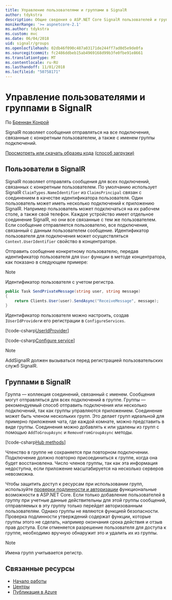 ```yaml
---
title: Управление пользователями и группами в SignalR
author: tdykstra
description: Общие сведения о ASP.NET Core SignalR пользователей и групп управления.
monikerRange: '>= aspnetcore-2.1'
ms.author: tdykstra
ms.custom: mvc
ms.date: 06/04/2018
uid: signalr/groups
ms.openlocfilehash: 02db46f090c487a03171de244ff7ad0d5e9de0fa
ms.sourcegitcommit: fc2486ddbeb15ab4969168d99b3fe0fbe91e8661
ms.translationtype: MT
ms.contentlocale: ru-RU
ms.lasthandoff: 11/01/2018
ms.locfileid: "50758171"
---
```

# <a name="manage-users-and-groups-in-signalr"></a>Управление пользователями и группами в SignalR

По [Бреннан Конрой](https://github.com/BrennanConroy)

SignalR позволяет сообщения отправляться на все подключения, связанные с конкретным пользователем, а также с именем группы подключений.

[Просмотреть или скачать образец кода](https://github.com/aspnet/Docs/tree/master/aspnetcore/signalr/groups/sample/) [(способ загрузки)](xref:index#how-to-download-a-sample)

## <a name="users-in-signalr"></a>Пользователи в SignalR

SignalR позволяет отправлять сообщения для всех подключений, связанных с конкретным пользователем. По умолчанию использует SignalR `ClaimTypes.NameIdentifier` из `ClaimsPrincipal` связан с соединением в качестве идентификатора пользователя. Один пользователь может иметь несколько подключений к приложению SignalR. Например пользователь может подключаться на их рабочем столе, а также свой телефон. Каждое устройство имеет отдельное соединение SignalR, но они все связанные с тем же пользователем. Если сообщение отправляется пользователю, все подключения, связанный с данным пользователем сообщение. Идентификатор пользователя для подключения может осуществляться `Context.UserIdentifier` свойство в концентраторе.

Отправить сообщение конкретному пользователю, передав идентификатор пользователя для `User` функции в методе концентратора, как показано в следующем примере:

> [!NOTE]
> Идентификатор пользователя с учетом регистра.

```csharp
public Task SendPrivateMessage(string user, string message)
{
    return Clients.User(user).SendAsync("ReceiveMessage", message);
}
```

Идентификатор пользователя можно настроить, создав `IUserIdProvider`и его регистрации в `ConfigureServices`.

[!code-csharp[UserIdProvider](groups/sample/customuseridprovider.cs?range=4-10)]

[!code-csharp[Configure service](groups/sample/startup.cs?range=21-22,39-42)]

> [!NOTE]
> AddSignalR должен вызываться перед регистрацией пользовательских служб SignalR.

## <a name="groups-in-signalr"></a>Группами в SignalR

Группа — коллекция соединений, связанный с именем. Сообщения могут отправляться для всех подключений в группе. Группы — рекомендуемый способ отправить подключения или несколько подключений, так как группы управляются приложением. Соединение может быть членом нескольких групп. Это делает групп идеальной для примерно приложения чата, где каждой комнате, можно представить в виде группы. Соединения можно добавлять к или удалены из групп с помощью `AddToGroupAsync` и `RemoveFromGroupAsync` методы.

[!code-csharp[Hub methods](groups/sample/hubs/chathub.cs?range=15-27)]

Членство в группе не сохраняется при повторном подключении. Подключение должно повторно присоединиться к группе, когда она будет восстановлена. Число членов группы, так как эта информация недоступна, если приложение масштабируется на несколько серверов невозможна.

Чтобы защитить доступ к ресурсам при использовании групп, используйте [проверки подлинности и авторизации](xref:signalr/authn-and-authz) функциональные возможности в ASP.NET Core. Если только добавление пользователей в группу при учетные данные действительны для этой группы сообщений, отправляемых в эту группу только перейдет авторизованным пользователям. Однако группы не являются функцией безопасности. Проверка подлинности утверждений содержат функции, которые группы этого не сделать, например окончания срока действия и отзыв прав доступа. Если отменяется разрешение пользователя для доступа к группе, необходимо вручную обнаружит это и удалить их из группы.

> [!NOTE]
> Имена групп учитывается регистр.

## <a name="related-resources"></a>Связанные ресурсы

* [Начало работы](xref:tutorials/signalr)
* [Центры](xref:signalr/hubs)
* [Публикация в Azure](xref:signalr/publish-to-azure-web-app)
